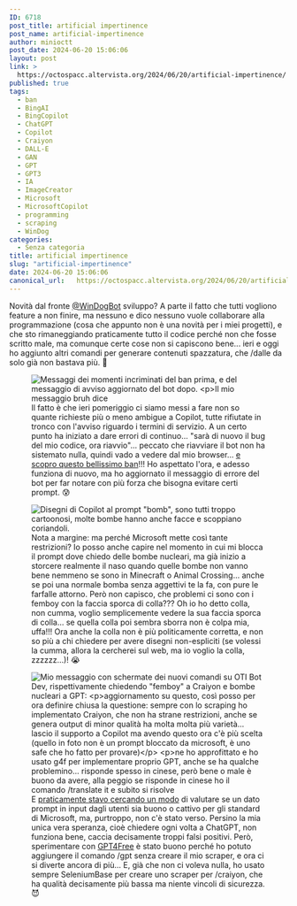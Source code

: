 ```yaml
---
ID: 6718
post_title: artificial impertinence
post_name: artificial-impertinence
author: minioctt
post_date: 2024-06-20 15:06:06
layout: post
link: >
  https://octospacc.altervista.org/2024/06/20/artificial-impertinence/
published: true
tags:
  - ban
  - BingAI
  - BingCopilot
  - ChatGPT
  - Copilot
  - Craiyon
  - DALL-E
  - GAN
  - GPT
  - GPT3
  - IA
  - ImageCreator
  - Microsoft
  - MicrosoftCopilot
  - programming
  - scraping
  - WinDog
categories:
  - Senza categoria
title: artificial impertinence
slug: "artificial-impertinence"
date: 2024-06-20 15:06:06
canonical_url:   https://octospacc.altervista.org/2024/06/20/artificial-impertinence/
---
```

<!-- wp:paragraph -->
<p markdown="1">Novità dal fronte <a href="https://t.me/WinDogBot">@WinDogBot</a> sviluppo? A parte il fatto che tutti vogliono feature a non finire, ma nessuno e dico nessuno vuole collaborare alla programmazione (cosa che appunto non è una novità per i miei progetti), e che sto rimaneggiando praticamente tutto il codice perché non che fosse scritto male, ma comunque certe cose non si capiscono bene... ieri e oggi ho aggiunto altri comandi per generare contenuti spazzatura, che /dalle da solo già non bastava più. 😤</p>
<!-- /wp:paragraph -->

<!-- wp:paragraph -->
<p markdown="1"></p>
<!-- /wp:paragraph -->

<!-- wp:image {"id":6717,"sizeSlug":"large"} -->
<figure class="wp-block-image size-large"><img src="https://octospacc.github.io/microblog-mirror/assets/uploads/2024/06/screenshot_2024-06-20-10-04-11-345_us376605077704678816-810x1440.jpg" alt="Messaggi dei momenti incriminati del ban prima, e del messaggio di avviso aggiornato del bot dopo.

Il mio messaggio bruh dice &quot;Abbiamo esagerato con le bombe e la colla sui femboy&quot;, quello del bot include la schermata del Code of Conduct di Copilot e del testo di avviso." class="wp-image-6717"/><figcaption class="wp-element-caption">Il fatto è che ieri pomeriggio ci siamo messi a fare non so quante richieste più o meno ambigue a Copilot, tutte rifiutate in tronco con l'avviso riguardo i termini di servizio. A un certo punto ha iniziato a dare errori di continuo... "sarà di nuovo il bug del mio codice, ora riavvio"... peccato che riavviare il bot non ha sistemato nulla, quindi vado a vedere dal mio browser... <a href="https://t.me/c/1519410362/243285">e scopro questo bellissimo ban</a>!!! Ho aspettato l'ora, e adesso funziona di nuovo, ma ho aggiornato il messaggio di errore del bot per far notare con più forza che bisogna evitare certi prompt. 😰</figcaption></figure>
<!-- /wp:image -->

<!-- wp:paragraph -->
<p markdown="1"></p>
<!-- /wp:paragraph -->

<!-- wp:image {"id":6738,"sizeSlug":"large"} -->
<figure class="wp-block-image size-large"><img src="https://octospacc.github.io/microblog-mirror/assets/uploads/2024/06/screenshot_2024-06-20-14-47-52-429_us121482206847438871-960x877.jpg" alt="Disegni di Copilot al prompt &quot;bomb&quot;, sono tutti troppo cartoonosi, molte bombe hanno anche facce e scoppiano coriandoli." class="wp-image-6738"/><figcaption class="wp-element-caption">Nota a margine: ma perché Microsoft mette così tante restrizioni? Io posso anche capire nel momento in cui mi blocca il prompt dove chiedo delle bombe nucleari, ma già inizio a storcere realmente il naso quando quelle bombe non vanno bene nemmeno se sono in Minecraft o Animal Crossing... anche se poi una normale bomba senza aggettivi te la fa, con pure le farfalle attorno. Però non capisco, che problemi ci sono con i femboy con la faccia sporca di colla??? Oh io ho detto colla, non cumma, voglio semplicemente vedere la sua faccia sporca di colla... se quella colla poi sembra sborra non è colpa mia, uffa!!! Ora anche la colla non è più politicamente corretta, e non so più a chi chiedere per avere disegni non-espliciti (se volessi la cumma, allora la cercherei sul web, ma io voglio la colla, zzzzzz...)! 😭</figcaption></figure>
<!-- /wp:image -->

<!-- wp:paragraph -->
<p markdown="1"></p>
<!-- /wp:paragraph -->

<!-- wp:image {"id":6729,"sizeSlug":"large","linkDestination":"none"} -->
<figure class="wp-block-image size-large"><img src="https://octospacc.github.io/microblog-mirror/assets/uploads/2024/06/image-5-960x644.png" alt="Mio messaggio con schermate dei nuovi comandi su OTI Bot Dev, rispettivamente chiedendo &quot;femboy&quot; a Craiyon e bombe nucleari a GPT:

aggiornamento su questo, così posso per ora definire chiusa la questione:
sempre con lo scraping ho implementato Craiyon, che non ha strane restrizioni, anche se genera output di minor qualità ha molta molta più varietà... lascio il supporto a Copilot ma avendo questo ora c'è più scelta (quello in foto non è un prompt bloccato da microsoft, è uno safe che ho fatto per provare)

ne ho approfittato e ho usato g4f per implementare proprio GPT, anche se ha qualche problemino... risponde spesso in cinese, però bene o male è buono da avere, alla peggio se risponde in cinese ho il comando /translate it e subito si risolve" class="wp-image-6729"/><figcaption class="wp-element-caption">E <a href="https://t.me/OTIbotdev/211211">praticamente stavo cercando un modo</a> di valutare se un dato prompt in input dagli utenti sia buono o cattivo per gli standard di Microsoft, ma, purtroppo, non c'è stato verso. Persino la mia unica vera speranza, cioè chiedere ogni volta a ChatGPT, non funziona bene, caccia decisamente troppi falsi positivi. Però, sperimentare con <a href="https://memos.octt.eu.org/m/eNvvX69MsB74h8dDM9ddiK">GPT4Free</a> è stato buono perché ho potuto aggiungere il comando /gpt senza creare il mio scraper, e ora ci si diverte ancora di più... E, già che non ci voleva nulla, ho usato sempre SeleniumBase per creare uno scraper per /craiyon, che ha qualità decisamente più bassa ma niente vincoli di sicurezza. 😈</figcaption></figure>
<!-- /wp:image -->